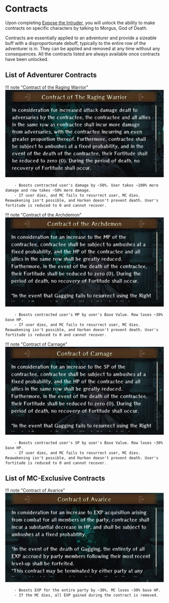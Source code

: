 # Contracts

Upon completing [Expose the Intruder](../abyss-guides/3-guarda-fortress/requests.md#expose-the-intruder), you will unlock the ability to make contracts on specific characters by talking to Morgus, God of Death.

Contracts are essentially applied to an adventurer and provide a sizeable buff with a disproportionate debuff, typically to the entire row of the adventurer is in. They can be applied and removed at any time without any consequences. All the contracts listed are always available once contracts have been unlocked.

## List of Adventurer Contracts

!!! note "Contract of the Raging Warrior"
    ![](./img/contract-1.jpg)
    
        - Boosts contracted user's damage by ~50%. User takes ~100% more damage and row takes ~50% more damage.
        - If user dies, and MC fails to resurrect user, MC dies. Reawakening isn't possible, and Harken doesn't prevent death. User's fortitude is reduced to 0 and cannot recover.
        
!!! note "Contract of the Archdemon"
    ![](./img/contract-2.jpg)
    
        - Boosts contracted user's MP by user's Base Value. Row loses ~30% base HP.
        - If user dies, and MC fails to resurrect user, MC dies. Reawakening isn't possible, and Harken doesn't prevent death. User's fortitude is reduced to 0 and cannot recover.
        
!!! note "Contract of Carnage"        
    ![](./img/contract-3.jpg)
    
        - Boosts contracted user's SP by user's Base Value. Row loses ~30% base HP.
        - If user dies, and MC fails to resurrect user, MC dies. Reawakening isn't possible, and Harken doesn't prevent death. User's fortitude is reduced to 0 and cannot recover.

## List of MC-Exclusive Contracts

!!! note "Contract of Avarice"
    ![](./img/contract-4.jpg)
    
        - Boosts EXP for the entire party by ~30%. MC loses ~30% base HP.
        - If the MC dies, all EXP gained during the contract is removed.
    


